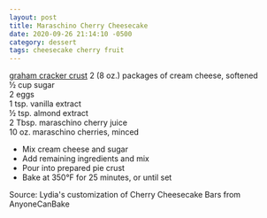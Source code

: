 ```yaml
---
layout: post
title: Maraschino Cherry Cheesecake
date: 2020-09-26 21:14:10 -0500
category: dessert
tags: cheesecake cherry fruit
---
```

<a href="https://escowles.github.io/recipes/dessert/2016/06/06/key-lime-pie.html">graham cracker crust</a>
2 (8 oz.) packages of cream cheese, softened  
½ cup sugar  
2 eggs  
1 tsp. vanilla extract  
½ tsp. almond extract  
2 Tbsp. maraschino cherry juice  
10 oz. maraschino cherries, minced  
<ul>
 	<li>Mix cream cheese and sugar</li>
 	<li>Add remaining ingredients and mix</li>
 	<li>Pour into prepared pie crust</li>
 	<li>Bake at 350°F for 25 minutes, or until set</li>
</ul>
Source: Lydia's customization of Cherry Cheesecake Bars from AnyoneCanBake  

